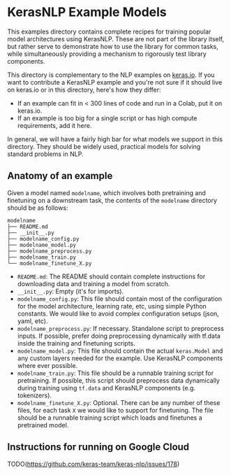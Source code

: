 # KerasNLP Example Models

This examples directory contains complete recipes for training popular model
architectures using KerasNLP. These are not part of the library itself, but
rather serve to demonstrate how to use the library for common tasks, while
simultaneously providing a mechanism to rigorously test library components.

This directory is complementary to the NLP examples on
[keras.io](https://keras.io/examples/). If you want to contribute a KerasNLP
example and you're not sure if it should live on keras.io or in this directory,
here's how they differ:

- If an example can fit in < 300 lines of code and run in a Colab,
  put it on keras.io.
- If an example is too big for a single script or has high compute requirements,
  add it here.

In general, we will have a fairly high bar for what models we support in this
directory. They should be widely used, practical models for solving standard
problems in NLP.

## Anatomy of an example

Given a model named `modelname`, which involves both pretraining and finetuning
on a downstream task, the contents of the `modelname` directory should be as
follows:

```shell
modelname
├── README.md
├── __init__.py
├── modelname_config.py
├── modelname_model.py
├── modelname_preprocess.py
├── modelname_train.py
└── modelname_finetune_X.py
```

- `README.md`: The README should contain complete instructions for downloading
  data and training a model from scratch.
- `__init__.py`: Empty (it's for imports).
- `modelname_config.py`: This file should contain most of the configuration for
  the model architecture, learning rate, etc, using simple Python constants. We
  would like to avoid complex configuration setups (json, yaml, etc).
- `modelname_preprocess.py`: If necessary. Standalone script to preprocess
  inputs. If possible, prefer doing preprocessing dynamically with tf.data
  inside the training and finetuning scripts.
- `modelname_model.py`: This file should contain the actual `keras.Model` and
  any custom layers needed for the example. Use KerasNLP components where ever
  possible.
- `modelname_train.py`: This file should be a runnable training script for
  pretraining. If possible, this script should preprocess data dynamically
  during training using `tf.data` and KerasNLP components (e.g. tokenizers).
- `modelname_finetune_X.py`: Optional. There can be any number of these files,
  for each task `X` we would like to support for finetuning. The file should be
  a runnable training script which loads and finetunes a pretrained model.

## Instructions for running on Google Cloud

TODO(https://github.com/keras-team/keras-nlp/issues/178)
